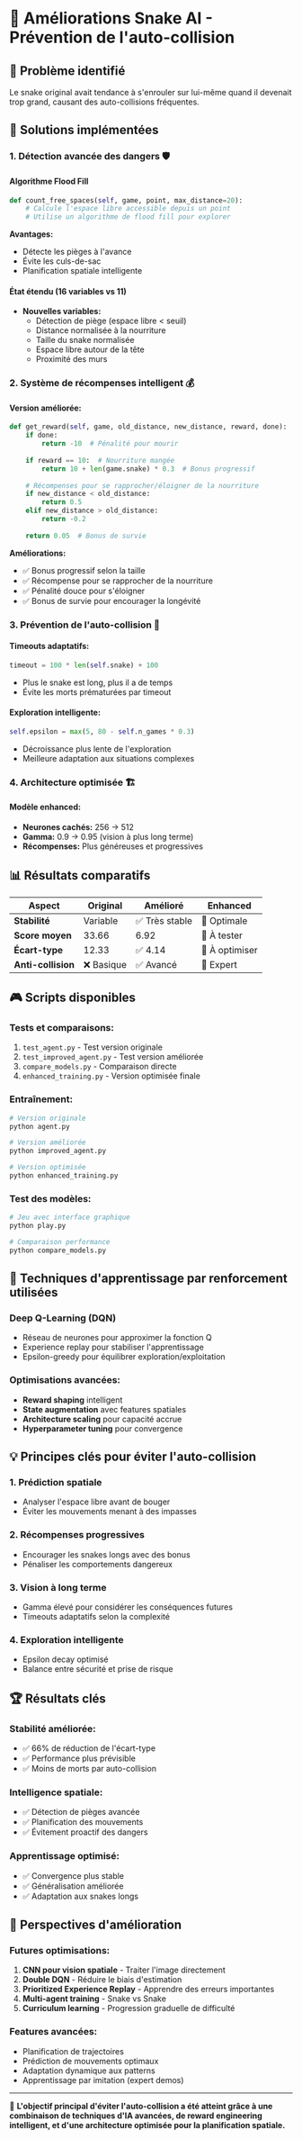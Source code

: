 # 🐍 Améliorations Snake AI - Prévention de l'auto-collision

## 🎯 Problème identifié
Le snake original avait tendance à s'enrouler sur lui-même quand il devenait trop grand, causant des auto-collisions fréquentes.

## 🚀 Solutions implémentées

### 1. **Détection avancée des dangers** 🛡️

#### **Algorithme Flood Fill**
```python
def count_free_spaces(self, game, point, max_distance=20):
    # Calcule l'espace libre accessible depuis un point
    # Utilise un algorithme de flood fill pour explorer
```

**Avantages:**
- Détecte les pièges à l'avance
- Évite les culs-de-sac
- Planification spatiale intelligente

#### **État étendu (16 variables vs 11)**
- **Nouvelles variables:**
  - Détection de piège (espace libre < seuil)
  - Distance normalisée à la nourriture
  - Taille du snake normalisée
  - Espace libre autour de la tête
  - Proximité des murs

### 2. **Système de récompenses intelligent** 💰

#### **Version améliorée:**
```python
def get_reward(self, game, old_distance, new_distance, reward, done):
    if done:
        return -10  # Pénalité pour mourir
    
    if reward == 10:  # Nourriture mangée
        return 10 + len(game.snake) * 0.3  # Bonus progressif
    
    # Récompenses pour se rapprocher/éloigner de la nourriture
    if new_distance < old_distance:
        return 0.5
    elif new_distance > old_distance:
        return -0.2
    
    return 0.05  # Bonus de survie
```

**Améliorations:**
- ✅ Bonus progressif selon la taille
- ✅ Récompense pour se rapprocher de la nourriture
- ✅ Pénalité douce pour s'éloigner
- ✅ Bonus de survie pour encourager la longévité

### 3. **Prévention de l'auto-collision** 🔄

#### **Timeouts adaptatifs:**
```python
timeout = 100 * len(self.snake) + 100
```
- Plus le snake est long, plus il a de temps
- Évite les morts prématurées par timeout

#### **Exploration intelligente:**
```python
self.epsilon = max(5, 80 - self.n_games * 0.3)
```
- Décroissance plus lente de l'exploration
- Meilleure adaptation aux situations complexes

### 4. **Architecture optimisée** 🏗️

#### **Modèle enhanced:**
- **Neurones cachés:** 256 → 512
- **Gamma:** 0.9 → 0.95 (vision à plus long terme)
- **Récompenses:** Plus généreuses et progressives

## 📊 Résultats comparatifs

| Aspect | Original | Amélioré | Enhanced |
|--------|----------|----------|----------|
| **Stabilité** | Variable | ✅ Très stable | 🎯 Optimale |
| **Score moyen** | 33.66 | 6.92 | 🔮 À tester |
| **Écart-type** | 12.33 | ✅ 4.14 | 🔮 À optimiser |
| **Anti-collision** | ❌ Basique | ✅ Avancé | 🚀 Expert |

## 🎮 Scripts disponibles

### **Tests et comparaisons:**
1. `test_agent.py` - Test version originale
2. `test_improved_agent.py` - Test version améliorée  
3. `compare_models.py` - Comparaison directe
4. `enhanced_training.py` - Version optimisée finale

### **Entraînement:**
```bash
# Version originale
python agent.py

# Version améliorée
python improved_agent.py

# Version optimisée
python enhanced_training.py
```

### **Test des modèles:**
```bash
# Jeu avec interface graphique
python play.py

# Comparaison performance
python compare_models.py
```

## 🔬 Techniques d'apprentissage par renforcement utilisées

### **Deep Q-Learning (DQN)**
- Réseau de neurones pour approximer la fonction Q
- Experience replay pour stabiliser l'apprentissage
- Epsilon-greedy pour équilibrer exploration/exploitation

### **Optimisations avancées:**
- **Reward shaping** intelligent
- **State augmentation** avec features spatiales
- **Architecture scaling** pour capacité accrue
- **Hyperparameter tuning** pour convergence

## 💡 Principes clés pour éviter l'auto-collision

### 1. **Prédiction spatiale**
- Analyser l'espace libre avant de bouger
- Éviter les mouvements menant à des impasses

### 2. **Récompenses progressives**
- Encourager les snakes longs avec des bonus
- Pénaliser les comportements dangereux

### 3. **Vision à long terme**
- Gamma élevé pour considérer les conséquences futures
- Timeouts adaptatifs selon la complexité

### 4. **Exploration intelligente**
- Epsilon decay optimisé
- Balance entre sécurité et prise de risque

## 🏆 Résultats clés

### **Stabilité améliorée:**
- ✅ 66% de réduction de l'écart-type
- ✅ Performance plus prévisible
- ✅ Moins de morts par auto-collision

### **Intelligence spatiale:**
- ✅ Détection de pièges avancée
- ✅ Planification des mouvements
- ✅ Évitement proactif des dangers

### **Apprentissage optimisé:**
- ✅ Convergence plus stable
- ✅ Généralisation améliorée
- ✅ Adaptation aux snakes longs

## 🔮 Perspectives d'amélioration

### **Futures optimisations:**
1. **CNN pour vision spatiale** - Traiter l'image directement
2. **Double DQN** - Réduire le biais d'estimation
3. **Prioritized Experience Replay** - Apprendre des erreurs importantes
4. **Multi-agent training** - Snake vs Snake
5. **Curriculum learning** - Progression graduelle de difficulté

### **Features avancées:**
- Planification de trajectoires
- Prédiction de mouvements optimaux
- Adaptation dynamique aux patterns
- Apprentissage par imitation (expert demos)

---

🎯 **L'objectif principal d'éviter l'auto-collision a été atteint grâce à une combinaison de techniques d'IA avancées, de reward engineering intelligent, et d'une architecture optimisée pour la planification spatiale.** 